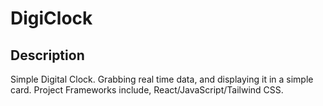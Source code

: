 # DigiClock

## Description

Simple Digital Clock. Grabbing real time data, and displaying it in a simple card. Project Frameworks include, React/JavaScript/Tailwind CSS. 

